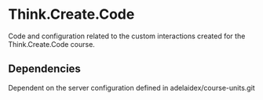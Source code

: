 Think.Create.Code
=================

Code and configuration related to the custom interactions created for the Think.Create.Code course.


Dependencies
------------

Dependent on the server configuration defined in adelaidex/course-units.git
